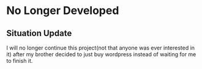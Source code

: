 # No Longer Developed

## Situation Update

I will no longer continue this project(not that anyone was ever interested in it) after my brother decided to just buy wordpress instead of waiting for me to finish it.

